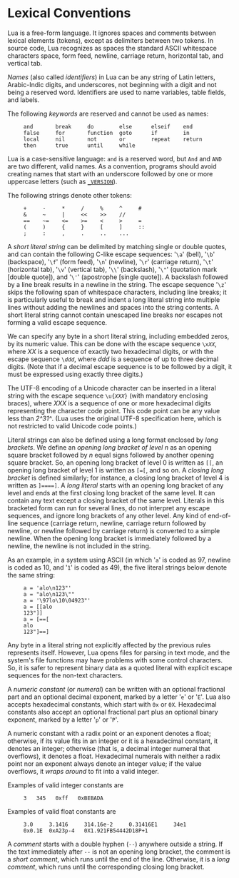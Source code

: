 # Lexical Conventions

Lua is a free-form language. It ignores spaces and comments between
lexical elements (tokens), except as delimiters between two tokens. In
source code, Lua recognizes as spaces the standard ASCII whitespace
characters space, form feed, newline, carriage return, horizontal tab,
and vertical tab.

*Names* (also called *identifiers*) in Lua can be any string of Latin
letters, Arabic-Indic digits, and underscores, not beginning with a
digit and not being a reserved word. Identifiers are used to name
variables, table fields, and labels.

The following *keywords* are reserved and cannot be used as names:

         and       break     do        else      elseif    end
         false     for       function  goto      if        in
         local     nil       not       or        repeat    return
         then      true      until     while

Lua is a case-sensitive language: `and` is a reserved word, but `And`
and `AND` are two different, valid names. As a convention, programs
should avoid creating names that start with an underscore followed by
one or more uppercase letters (such as [`_VERSION`]( /06_standard_lib/ch01#-version)).

The following strings denote other tokens:

         +     -     *     /     %     ^     #
         &     ~     |     <<    >>    //
         ==    ~=    <=    >=    <     >     =
         (     )     {     }     [     ]     ::
         ;     :     ,     .     ..    ...

A *short literal string* can be delimited by matching single or double
quotes, and can contain the following C-like escape sequences: \'`\a`\'
(bell), \'`\b`\' (backspace), \'`\f`\' (form feed), \'`\n`\' (newline),
\'`\r`\' (carriage return), \'`\t`\' (horizontal tab), \'`\v`\'
(vertical tab), \'`\\`\' (backslash), \'`\"`\' (quotation mark \[double
quote\]), and \'`\'`\' (apostrophe \[single quote\]). A backslash
followed by a line break results in a newline in the string. The escape
sequence \'`\z`\' skips the following span of whitespace characters,
including line breaks; it is particularly useful to break and indent a
long literal string into multiple lines without adding the newlines and
spaces into the string contents. A short literal string cannot contain
unescaped line breaks nor escapes not forming a valid escape sequence.

We can specify any byte in a short literal string, including embedded
zeros, by its numeric value. This can be done with the escape sequence
`\x`*`XX`*, where *XX* is a sequence of exactly two hexadecimal digits,
or with the escape sequence `\`*`ddd`*, where *ddd* is a sequence of up
to three decimal digits. (Note that if a decimal escape sequence is to
be followed by a digit, it must be expressed using exactly three
digits.)

The UTF-8 encoding of a Unicode character can be inserted in a literal
string with the escape sequence `\u{`*`XXX`*`}` (with mandatory
enclosing braces), where *XXX* is a sequence of one or more hexadecimal
digits representing the character code point. This code point can be any
value less than *2^31^*. (Lua uses the original UTF-8 specification
here, which is not restricted to valid Unicode code points.)

Literal strings can also be defined using a long format enclosed by
*long brackets*. We define an *opening long bracket of level *n** as an
opening square bracket followed by *n* equal signs followed by another
opening square bracket. So, an opening long bracket of level 0 is
written as `[[`, an opening long bracket of level 1 is written as `[=[`,
and so on. A *closing long bracket* is defined similarly; for instance,
a closing long bracket of level 4 is written as `]====]`. A *long
literal* starts with an opening long bracket of any level and ends at
the first closing long bracket of the same level. It can contain any
text except a closing bracket of the same level. Literals in this
bracketed form can run for several lines, do not interpret any escape
sequences, and ignore long brackets of any other level. Any kind of
end-of-line sequence (carriage return, newline, carriage return followed
by newline, or newline followed by carriage return) is converted to a
simple newline. When the opening long bracket is immediately followed by
a newline, the newline is not included in the string.

As an example, in a system using ASCII (in which \'`a`\' is coded as 97,
newline is coded as 10, and \'`1`\' is coded as 49), the five literal
strings below denote the same string:

         a = 'alo\n123"'
         a = "alo\n123\""
         a = '\97lo\10\04923"'
         a = [[alo
         123"]]
         a = [==[
         alo
         123"]==]

Any byte in a literal string not explicitly affected by the previous
rules represents itself. However, Lua opens files for parsing in text
mode, and the system\'s file functions may have problems with some
control characters. So, it is safer to represent binary data as a quoted
literal with explicit escape sequences for the non-text characters.

A *numeric constant* (or *numeral*) can be written with an optional
fractional part and an optional decimal exponent, marked by a letter
\'`e`\' or \'`E`\'. Lua also accepts hexadecimal constants, which start
with `0x` or `0X`. Hexadecimal constants also accept an optional
fractional part plus an optional binary exponent, marked by a letter
\'`p`\' or \'`P`\'.

A numeric constant with a radix point or an exponent denotes a float;
otherwise, if its value fits in an integer or it is a hexadecimal
constant, it denotes an integer; otherwise (that is, a decimal integer
numeral that overflows), it denotes a float. Hexadecimal numerals with
neither a radix point nor an exponent always denote an integer value; if
the value overflows, it *wraps around* to fit into a valid integer.

Examples of valid integer constants are

         3   345   0xff   0xBEBADA

Examples of valid float constants are

         3.0     3.1416     314.16e-2     0.31416E1     34e1
         0x0.1E  0xA23p-4   0X1.921FB54442D18P+1

A *comment* starts with a double hyphen (`--`) anywhere outside a
string. If the text immediately after `--` is not an opening long
bracket, the comment is a *short comment*, which runs until the end of
the line. Otherwise, it is a *long comment*, which runs until the
corresponding closing long bracket.

